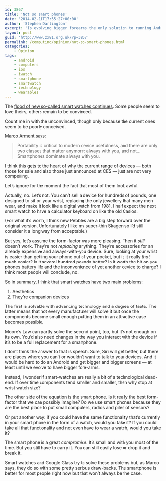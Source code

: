 ```yaml
---
id: 3867
title: 'Not so smart phones'
date: '2014-02-11T17:55:27+00:00'
author: 'Stephen Darlington'
excerpt: 'Is evolving bigger forearms the only solution to running Android on your wrist-watch?'
layout: post
guid: 'http://www.zx81.org.uk/?p=3867'
permalink: /computing/opinion/not-so-smart-phones.html
categories:
    - Opinion
tags:
    - android
    - computers
    - ios
    - iwatch
    - smartphone
    - smartwatch
    - technology
    - wearables
---
```


The [flood of new so-called smart watches continues](http://www.macrumors.com/2014/01/08/ces-2014-smart-watches/). Some people seem to love theirs, others remain to be convinced.

Count me in with the unconvinced, though only because the current ones seem to be poorly conceived.

[Marco Arment says](http://www.marco.org/2013/12/29/smart-watches-and-face-computers):

> Portability is critical to modern device usefulness, and there are only two classes that matter anymore: always with you, and not… Smartphones dominate always with you.

I think this gets to the heart of why the current range of devices — both those for sale and also those just announced at CES — just are not very compelling.

Let’s ignore for the moment the fact that most of them look awful.

Actually, no. Let’s not. You can’t sell a device for hundreds of pounds, one designed to sit on your wrist, replacing the only jewellery that many men wear, and make it look like a digital watch from 1981. I half expect the next smart watch to have a calculator keyboard on like the old Casios.

(For what it’s worth, I think new Pebbles are a big step forward over the original version. Unfortunately I like my super-thin Skagen so I’d still consider it a long way from acceptable.)

But yes, let’s assume the form-factor was more pleasing. Then it *still* doesn’t work. They’re not *replacing* anything. They’re accessories for an already expensive and always-with-you device. Sure, looking at your wrist is easier than getting your phone out of your pocket, but is it really *that* much easier? Is it several hundred pounds better? Is it worth the hit on you phones battery life and the inconvenience of yet another device to charge? I think most people will conclude, no.

So in summary, I think that smart watches have two main problems:

1. Aesthetics
2. They’re companion devices

The first is solvable with advancing technology and a degree of taste. The latter means that not every manufacturer will solve it but once the components become small enough putting them in an attractive case becomes possible.

Moore’s Law can partly solve the second point, too, but it’s not enough on its own. You’d also need changes in the way you interact with the device if it’s to be a full replacement for a smartphone.

I don’t think the answer to that is speech. Sure, Siri will get better, but there are places where you can’t or wouldn’t want to talk to your devices. And it would be hard to do an Android and get bigger and bigger screens — at least until we evolve to have bigger fore-arms.

Instead, I wonder if smart-watches are really a bit of a technological dead-end. If over time components tend smaller and smaller, then why stop at wrist watch size?

The other side of the equation is the smart phone. Is it really the best form-factor that we can possibly imagine? Do we use smart phones because they are the best place to put small computers, radios and piles of sensors?

Or put another way: if you could have the same functionality that’s currently in your smart phone in the form of a watch, would you take it? If you could take all that functionality and not even have to wear a watch, would you take it?

The smart phone is a great *compromise*. It’s small and with you most of the time. But you still have to carry it. You can still easily lose or drop it and break it.

Smart watches and Google Glass try to solve these problems but, as Marco says, they do so with some pretty serious draw-backs. The smartphone is better for most people right now but that won’t always be the case.